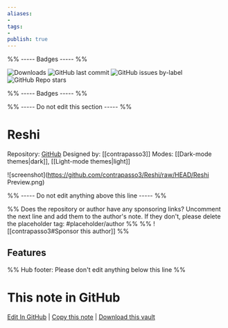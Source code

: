 ```yaml
---
aliases:
- 
tags: 
- 
publish: true
---
```


%% ----- Badges ----- %%

![Downloads](https://img.shields.io/badge/downloads-3131-573E7A?style=for-the-badge&logo=)
![GitHub last commit](https://img.shields.io/github/last-commit/contrapasso3/Reshi?color=573E7A&label=last%20update&logo=github&style=for-the-badge)
![GitHub issues by-label](https://img.shields.io/github/issues/contrapasso3/Reshi/help%20wanted?color=573E7A&logo=github&style=for-the-badge) 
![GitHub Repo stars](https://img.shields.io/github/stars/contrapasso3/Reshi?color=573E7A&logo=github&style=for-the-badge)

%% ----- Badges ----- %%

%% ----- Do not edit this section ----- %%

# Reshi

Repository: [GitHub](https://github.com/contrapasso3/Reshi)
Designed by: [[contrapasso3]]
Modes: [[Dark-mode themes|dark]], [[Light-mode themes|light]]



![screenshot](https://github.com/contrapasso3/Reshi/raw/HEAD/Reshi Preview.png)

%% ----- Do not edit anything above this line ----- %% 

%% Does the repository or author have any sponsoring links? Uncomment the next line and add them to the author's note. If they don't, please delete the placeholder tag: #placeholder/author %%
%% ![[contrapasso3#Sponsor this author]] %%


## Features



%% Hub footer: Please don't edit anything below this line %%

# This note in GitHub

<span class="git-footer">[Edit In GitHub](https://github.dev/obsidian-community/obsidian-hub/blob/main/02%20-%20Community%20Expansions/02.05%20All%20Community%20Expansions/Themes/Reshi.md "git-hub-edit-note") | [Copy this note](https://raw.githubusercontent.com/obsidian-community/obsidian-hub/main/02%20-%20Community%20Expansions/02.05%20All%20Community%20Expansions/Themes/Reshi.md "git-hub-copy-note") | [Download this vault](https://github.com/obsidian-community/obsidian-hub/archive/refs/heads/main.zip "git-hub-download-vault") </span>
